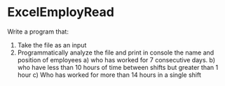 ﻿# ExcelEmployRead
Write a program that:
1. Take the file as an input
2. Programmatically analyze the file and print in console the name and position of employees 
  a) who has worked for 7 consecutive days.
  b) who have less than 10 hours of time between shifts but greater than 1 hour
  c) Who has worked for more than 14 hours in a single shift
